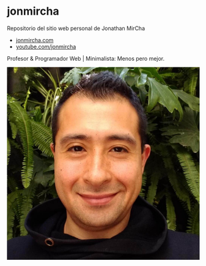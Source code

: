 # jonmircha

Repositorio del sitio web personal de Jonathan MirCha

- [jonmircha.com](https://jonmircha.com)
- [youtube.com/jonmircha](https://youtube.com/jonmircha)

Profesor & Programador Web | Minimalista: Menos pero mejor.

![jonmircha](img/jonmircha.jpg)
